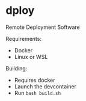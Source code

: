 # dploy
Remote Deployment Software

Requirements:
 - Docker
 - Linux or WSL

Building:
 - Requires docker
 - Launch the devcontainer
 - Run `bash build.sh`

